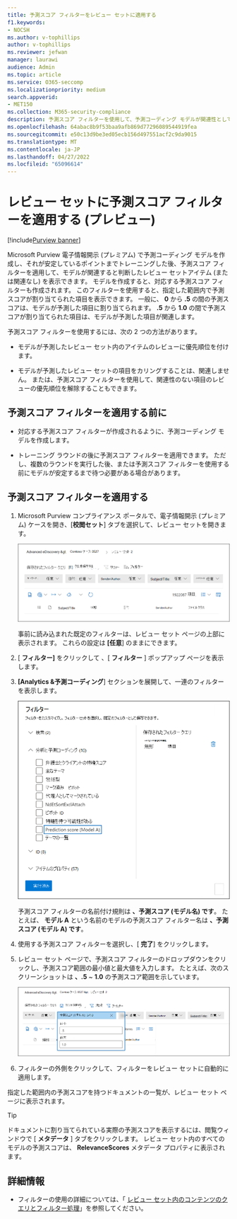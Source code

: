 ```yaml
---
title: 予測スコア フィルターをレビュー セットに適用する
f1.keywords:
- NOCSH
ms.author: v-tophillips
author: v-tophillips
ms.reviewer: jefwan
manager: laurawi
audience: Admin
ms.topic: article
ms.service: O365-seccomp
ms.localizationpriority: medium
search.appverid:
- MET150
ms.collection: M365-security-compliance
description: 予測スコア フィルターを使用して、予測コーディング モデルが関連性として予測された項目または関連性のない項目を表示します。
ms.openlocfilehash: 64abac8b9f53baa9afb869d77296089544919fea
ms.sourcegitcommit: e50c13d9be3ed05ecb156d497551acf2c9da9015
ms.translationtype: MT
ms.contentlocale: ja-JP
ms.lasthandoff: 04/27/2022
ms.locfileid: "65096614"
---
```

# <a name="apply-a-prediction-score-filter-to-a-review-set-preview"></a>レビュー セットに予測スコア フィルターを適用する (プレビュー)

[!include[Purview banner](../includes/purview-rebrand-banner.md)]

Microsoft Purview 電子情報開示 (プレミアム) で予測コーディング モデルを作成し、それが安定しているポイントまでトレーニングした後、予測スコア フィルターを適用して、モデルが関連すると判断したレビュー セットアイテム (または関連なし) を表示できます。 モデルを作成すると、対応する予測スコア フィルターも作成されます。 このフィルターを使用すると、指定した範囲内で予測スコアが割り当てられた項目を表示できます。 一般に、 **0** から **.5** の間の予測スコアは、モデルが予測した項目に割り当てられます。 **.5** から **1.0** の間で予測スコアが割り当てられた項目は、モデルが予測した項目が関連します。

予測スコア フィルターを使用するには、次の 2 つの方法があります。

- モデルが予測したレビュー セット内のアイテムのレビューに優先順位を付けます。

- モデルが予測したレビュー セットの項目をカリングすることは、関連しません。 または、予測スコア フィルターを使用して、関連性のない項目のレビューの優先順位を解除することもできます。

## <a name="before-you-apply-a-prediction-score-filter"></a>予測スコア フィルターを適用する前に

- 対応する予測スコア フィルターが作成されるように、予測コーディング モデルを作成します。

- トレーニング ラウンドの後に予測スコア フィルターを適用できます。 ただし、複数のラウンドを実行した後、または予測スコア フィルターを使用する前にモデルが安定するまで待つ必要がある場合があります。

## <a name="apply-a-prediction-score-filter"></a>予測スコア フィルターを適用する

1. Microsoft Purview コンプライアンス ポータルで、電子情報開示 (プレミアム) ケースを開き、[**校閲セット**] タブを選択して、レビュー セットを開きます。

   ![[フィルター] をクリックして 、[フィルター] ポップアップ ページを表示します。](..\media\PredictionScoreFilter0.png)   

   事前に読み込まれた既定のフィルターは、レビュー セット ページの上部に表示されます。 これらの設定は **[任意**] のままにできます。

2. [ **フィルター]** をクリックして 、[ **フィルター** ] ポップアップ ページを表示します。

3. **[Analytics &予測コーディング**] セクションを展開して、一連のフィルターを表示します。

      ![Analytics &予測コーディング セクションの予測スコア フィルター。](..\media\PredictionScoreFilter1.png)

   予測スコア フィルターの名前付け規則は **、予測スコア (モデル名) です**。 たとえば、 **モデル A** という名前のモデルの予測スコア フィルター名は **、予測スコア (モデル A) です**。

4. 使用する予測スコア フィルターを選択し、[ **完了**] をクリックします。

5. レビュー セット ページで、予測スコア フィルターのドロップダウンをクリックし、予測スコア範囲の最小値と最大値を入力します。 たとえば、次のスクリーンショットは **、.5** ~ **1.0** の予測スコア範囲を示しています。

   ![予測スコア フィルターの最小値と最大値。](..\media\PredictionScoreFilter2.png)

6. フィルターの外側をクリックして、フィルターをレビュー セットに自動的に適用します。

  指定した範囲内の予測スコアを持つドキュメントの一覧が、レビュー セット ページに表示されます。 

  > [!TIP]
  > ドキュメントに割り当てられている実際の予測スコアを表示するには、閲覧ウィンドウで [ **メタデータ** ] タブをクリックします。 レビュー セット内のすべてのモデルの予測スコアは、 **RelevanceScores** メタデータ プロパティに表示されます。

## <a name="more-information"></a>詳細情報

- フィルターの使用の詳細については、「 [レビュー セット内のコンテンツのクエリとフィルター処理](review-set-search.md)」を参照してください。
